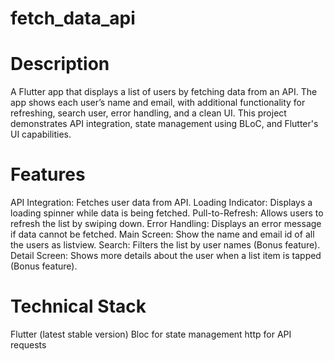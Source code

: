 # fetch_data_api

# Description
A Flutter app that displays a list of users by fetching data from an API. The app shows each user’s name and email, with additional functionality for refreshing, search user, error handling, and a clean UI. This project demonstrates API integration, state management using BLoC, and Flutter's UI capabilities.

# Features
API Integration: Fetches user data from API.
Loading Indicator: Displays a loading spinner while data is being fetched.
Pull-to-Refresh: Allows users to refresh the list by swiping down.
Error Handling: Displays an error message if data cannot be fetched.
Main Screen: Show the name and email id of all the users as listview.
Search: Filters the list by user names (Bonus feature).
Detail Screen: Shows more details about the user when a list item is tapped (Bonus feature).

# Technical Stack
Flutter (latest stable version)
Bloc for state management
http for API requests
